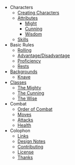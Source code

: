 + Characters
  + [Creating Characters](pages/characters/creating.md)
  + [Attributes](pages/characters/attributes.md)
    + [Might](pages/characters/attributes/might.md)
    + [Cunning](pages/characters/attributes/cunning.md)
    + [Wisdom](pages/characters/attributes/wisdom.md)
  + [Skills](pages/characters/skills.md)
+ Basic Rules
  + [Rolling](pages/rules/rolling.md)
  + [Advantage/Disadvantage](pages/rules/advantage.md)
  + [Proficiency](pages/rules/proficiency.md)
  + [Rests](pages/rules/rests.md)
+ [Backgrounds](pages/backgrounds/index.md)
  + [Knave](pages/backgrounds/knave.md)
+ [Classes](pages/classes/index.md)
  + [The Mighty](pages/classes/mighty.md)
  + [The Cunning](pages/classes/cunning.md)
  + [The Wise](pages/classes/wise.md)
+ Combat
  + [Order of Combat](pages/combat/order.md)
  + [Moves](pages/combat/moves.md)
  + [Attacks](pages/combat/attacks.md)
  + [Health](pages/combat/health.md)
+ Colophon
  + [Links](links.md)
  + [Design Notes](design-notes.md)
  + [Contributing](contributing.md)
  + [License](license.md)
  + [Thanks](thanks.md)
